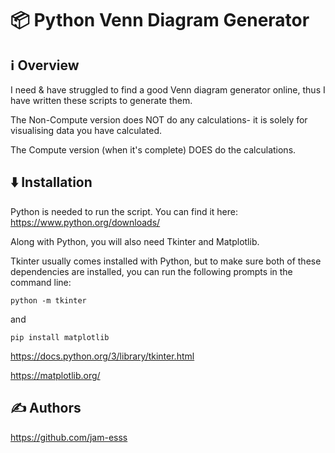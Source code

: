 # 📦 Python Venn Diagram Generator


## ℹ️ Overview

I need & have struggled to find a good Venn diagram generator online, thus I have written these scripts to generate them.

The Non-Compute version does NOT do any calculations- it is solely for visualising data you have calculated.

The Compute version (when it's complete) DOES do the calculations.

## ⬇️ Installation

Python is needed to run the script. You can find it here:
https://www.python.org/downloads/

Along with Python, you will also need Tkinter and Matplotlib.

Tkinter usually comes installed with Python, but to make sure both of these dependencies are installed, you can run the following prompts in the command line:
```
python -m tkinter
```
and
```
pip install matplotlib
```
https://docs.python.org/3/library/tkinter.html

https://matplotlib.org/

## ✍️ Authors

https://github.com/jam-esss
